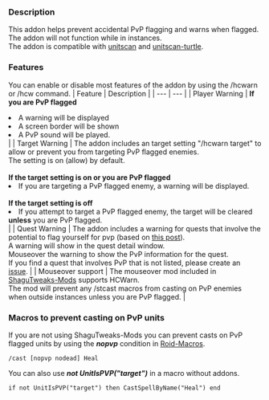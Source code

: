 ### Description
This addon helps prevent accidental PvP flagging and warns when flagged.    
The addon will not function while in instances.    
The addon is compatible with [unitscan](https://github.com/shirsig/unitscan-vanilla) and [unitscan-turtle](https://github.com/GryllsAddons/unitscan-turtle).

### Features
You can enable or disable most features of the addon by using the /hcwarn or /hcw command.
| Feature | Description |
| --- | --- |
| Player Warning | <b>If you are PvP flagged</b><li>A warning will be displayed</li><li>A screen border will be shown</li><li>A PvP sound will be played.</li> |
| Target Warning | The addon includes an target setting "/hcwarn target" to allow or prevent you from targeting PvP flagged enemies.<br>The setting is on (allow) by default.<br><br><b>If the target setting is on or you are PvP flagged</b><li>If you are targeting a PvP flagged enemy, a warning will be displayed.</li><br><b>If the target setting is off</b><br><li>If you attempt to target a PvP flagged enemy, the target will be cleared ****unless**** you are PvP flagged.</li> |
| Quest Warning | The addon includes a warning for quests that involve the potential to flag yourself for pvp (based on [this post](https://forum.turtle-wow.org/viewtopic.php?f=37&t=4490)).<br>A warning will show in the quest detail window.<br>Mouseover the warning to show the PvP information for the quest.<br>If you find a quest that involves PvP that is not listed, please create an [issue](https://github.com/GryllsAddons/HCWarn/issues). |
| Mouseover support | The mouseover mod included in [ShaguTweaks-Mods](https://github.com/GryllsAddons/ShaguTweaks-Mods) supports HCWarn.<br>The mod will prevent any /stcast macros from casting on PvP enemies when outside instances unless you are PvP flagged. |

### Macros to prevent casting on PvP units
If you are not using ShaguTweaks-Mods you can prevent casts on PvP flagged units by using the *****nopvp***** condition in [Roid-Macros](https://github.com/DennisWG/Roid-Macros).
```
/cast [nopvp nodead] Heal
```
You can also use *****not UnitIsPVP("target")***** in a macro without addons.
```
if not UnitIsPVP("target") then CastSpellByName("Heal") end
```
